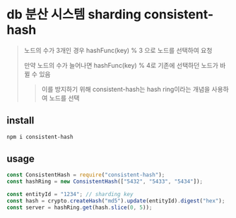 # db 분산 시스템 sharding consistent-hash

> 노드의 수가 3개인 경우 hashFunc(key) % 3 으로 노드를 선택하여 요청
>
> 만약 노드의 수가 늘어나면 hashFunc(key) % 4로 기존에 선택하던 노드가 바뀔 수 있음
>
> > 이를 방지하기 위해 consistent-hash는 hash ring이라는 개념을 사용하여 노드를 선택

## install

```sh
npm i consistent-hash
```

## usage

```js
const ConsistentHash = require("consistent-hash");
const hashRing = new ConsistentHash(["5432", "5433", "5434"]);

const entityId = "1234"; // sharding key
const hash = crypto.createHash("md5").update(entityId).digest("hex");
const server = hashRing.get(hash.slice(0, 5));
```
